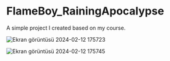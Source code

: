 # FlameBoy_RainingApocalypse
A simple project I created based on my course.

![Ekran görüntüsü 2024-02-12 175723](https://github.com/Ranieci/FlameBoy_RainingApocalypse/assets/67229017/4052662d-3817-4c0d-bf77-5c64b5a53ed3)

![Ekran görüntüsü 2024-02-12 175745](https://github.com/Ranieci/FlameBoy_RainingApocalypse/assets/67229017/4bdf878e-ab86-4fc0-bb8f-3f159d07af64)

